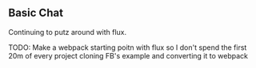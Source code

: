 ## Basic Chat

Continuing to putz around with flux.

TODO: Make a webpack starting poitn with flux so I don't spend the first 20m of every project cloning FB's example and converting it to webpack
